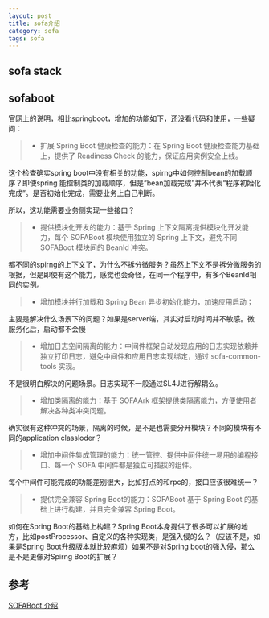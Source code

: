 ```yaml
---
layout: post
title: sofa介绍
category: sofa
tags: sofa
---
```


## sofa stack

## sofaboot
官网上的说明，相比springboot，增加的功能如下，还没看代码和使用，一些疑问：

> - 扩展 Spring Boot 健康检查的能力：在 Spring Boot 健康检查能力基础上，提供了 Readiness Check 的能力，保证应用实例安全上线。

这个检查确实spring boot中没有相关的功能，spirng中如何控制bean的加载顺序？即使spring 能控制类的加载顺序，但是“bean加载完成”并不代表“程序初始化完成”。是否初始化完成，需要业务上自己判断。  

所以，这功能需要业务侧实现一些接口？

> - 提供模块化开发的能力：基于 Spring 上下文隔离提供模块化开发能力，每个 SOFABoot 模块使用独立的 Spring 上下文，避免不同 SOFABoot 模块间的 BeanId 冲突。

都不同的spirng的上下文了，为什么不拆分微服务？虽然上下文不是拆分微服务的根据，但是即使有这个能力，感觉也会奇怪，在同一个程序中，有多个BeanId相同的实例。

> - 增加模块并行加载和 Spring Bean 异步初始化能力，加速应用启动；

主要是解决什么场景下的问题？如果是server端，其实对启动时间并不敏感。微服务化后，启动都不会慢

> - 增加日志空间隔离的能力：中间件框架自动发现应用的日志实现依赖并独立打印日志，避免中间件和应用日志实现绑定，通过 sofa-common-tools 实现。

不是很明白解决的问题场景。日志实现不一般通过SL4J进行解耦么。

>- 增加类隔离的能力：基于 SOFAArk 框架提供类隔离能力，方便使用者解决各种类冲突问题。

确实很有这种冲突的场景，隔离的时候，是不是也需要分开模块？不同的模块有不同的application classloder？

> - 增加中间件集成管理的能力：统一管控、提供中间件统一易用的编程接口、每一个 SOFA 中间件都是独立可插拔的组件。

每个中间件可能完成的功能差别很大，比如打点的和rpc的，接口应该很难统一？

> - 提供完全兼容 Spring Boot的能力：SOFABoot 基于 Spring Boot 的基础上进行构建，并且完全兼容 Spring Boot。

如何在Spring Boot的基础上构建？Spring Boot本身提供了很多可以扩展的地方，比如postProcessor、自定义的各种实现类，是强入侵的么？（应该不是，如果是Spring Boot升级版本就比较麻烦）如果不是对Spring boot的强入侵，那么是不是更像对Spirng Boot的扩展？
## 参考
[SOFABoot 介绍
](https://www.sofastack.tech/projects/sofa-boot/overview/)






